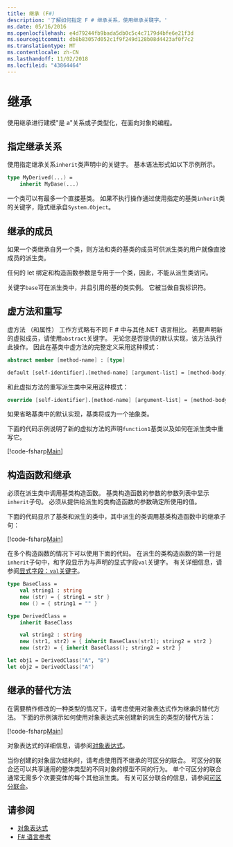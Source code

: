 ```yaml
---
title: 继承 (F#)
description: '了解如何指定 F # 继承关系，使用继承关键字。'
ms.date: 05/16/2016
ms.openlocfilehash: e4d79244fb9bada5db0c5c4c7179d4bfe6e21f3d
ms.sourcegitcommit: db8b83057d052c1f9f249d128b08d4423af0f7c2
ms.translationtype: MT
ms.contentlocale: zh-CN
ms.lasthandoff: 11/02/2018
ms.locfileid: "43864464"
---
```

# <a name="inheritance"></a>继承

使用继承进行建模"是 a"关系或子类型化，在面向对象的编程。

## <a name="specifying-inheritance-relationships"></a>指定继承关系

使用指定继承关系`inherit`类声明中的关键字。 基本语法形式如以下示例所示。

```fsharp
type MyDerived(...) =
    inherit MyBase(...)
```

一个类可以有最多一个直接基类。 如果不执行操作通过使用指定的基类`inherit`类的关键字，隐式继承自`System.Object`。

## <a name="inherited-members"></a>继承的成员

如果一个类继承自另一个类，则方法和类的基类的成员可供派生类的用户就像直接成员的派生类。

任何的 let 绑定和构造函数参数是专用于一个类，因此，不能从派生类访问。

关键字`base`可在派生类中，并且引用的基的类实例。 它被当做自我标识符。

## <a name="virtual-methods-and-overrides"></a>虚方法和重写

虚方法 （和属性） 工作方式略有不同 F # 中与其他.NET 语言相比。 若要声明新的虚拟成员，请使用`abstract`关键字。 无论您是否提供的默认实现，该方法执行此操作。 因此在基类中虚方法的完整定义采用这种模式：

```fsharp
abstract member [method-name] : [type]

default [self-identifier].[method-name] [argument-list] = [method-body]
```

和此虚拟方法的重写派生类中采用这种模式：

```fsharp
override [self-identifier].[method-name] [argument-list] = [method-body]
```

如果省略基类中的默认实现，基类将成为一个抽象类。

下面的代码示例说明了新的虚拟方法的声明`function1`基类以及如何在派生类中重写它。

[!code-fsharp[Main](../../../samples/snippets/fsharp/lang-ref-1/snippet2601.fs)]

## <a name="constructors-and-inheritance"></a>构造函数和继承

必须在派生类中调用基类构造函数。 基类构造函数的参数的参数列表中显示`inherit`子句。 必须从提供给派生的类构造函数的参数确定所使用的值。

下面的代码显示了基类和派生的类中，其中派生的类调用基类构造函数中的继承子句：

[!code-fsharp[Main](../../../samples/snippets/fsharp/lang-ref-1/snippet2602.fs)]

在多个构造函数的情况下可以使用下面的代码。 在派生的类构造函数的第一行是`inherit`子句中，和字段显示为与声明的显式字段`val`关键字。 有关详细信息，请参阅[显式字段：`val`关键字](members/explicit-fields-the-val-keyword.md)。

```fsharp
type BaseClass =
    val string1 : string
    new (str) = { string1 = str }
    new () = { string1 = "" }

type DerivedClass =
    inherit BaseClass

    val string2 : string
    new (str1, str2) = { inherit BaseClass(str1); string2 = str2 }
    new (str2) = { inherit BaseClass(); string2 = str2 }

let obj1 = DerivedClass("A", "B")
let obj2 = DerivedClass("A")
```

## <a name="alternatives-to-inheritance"></a>继承的替代方法

在需要稍作修改的一种类型的情况下，请考虑使用对象表达式作为继承的替代方法。 下面的示例演示如何使用对象表达式来创建新的派生的类型的替代方法：

[!code-fsharp[Main](../../../samples/snippets/fsharp/lang-ref-1/snippet2603.fs)]

对象表达式的详细信息，请参阅[对象表达式](object-expressions.md)。

当你创建的对象层次结构时，请考虑使用而不继承的可区分的联合。 可区分的联合还可以共享通用的整体类型的不同对象的模型不同的行为。 单个可区分的联合通常无需多个次要变体的每个其他派生类。 有关可区分联合的信息，请参阅[可区分联合](discriminated-unions.md)。

## <a name="see-also"></a>请参阅

- [对象表达式](object-expressions.md)
- [F# 语言参考](index.md)

